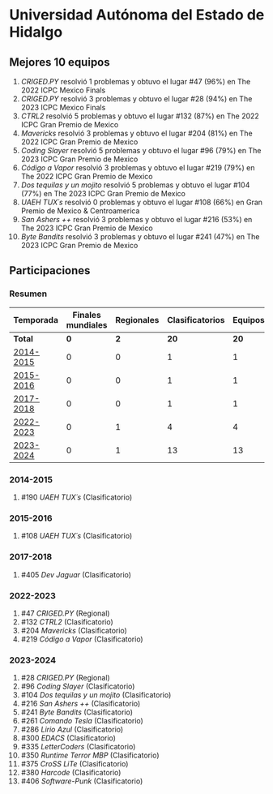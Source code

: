 # Universidad Autónoma del Estado de Hidalgo

## Mejores 10 equipos

1. _CRIGED.PY_ resolvió 1 problemas y obtuvo el lugar #47 (96%) en The 2022 ICPC Mexico Finals
1. _CRIGED.PY_ resolvió 3 problemas y obtuvo el lugar #28 (94%) en The 2023 ICPC Mexico Finals
1. _CTRL2_ resolvió 5 problemas y obtuvo el lugar #132 (87%) en The 2022 ICPC Gran Premio de Mexico
1. _Mavericks_ resolvió 3 problemas y obtuvo el lugar #204 (81%) en The 2022 ICPC Gran Premio de Mexico
1. _Coding Slayer_ resolvió 5 problemas y obtuvo el lugar #96 (79%) en The 2023 ICPC Gran Premio de Mexico
1. _Código a Vapor_ resolvió 3 problemas y obtuvo el lugar #219 (79%) en The 2022 ICPC Gran Premio de Mexico
1. _Dos tequilas y un mojito_ resolvió 5 problemas y obtuvo el lugar #104 (77%) en The 2023 ICPC Gran Premio de Mexico
1. _UAEH TUX´s_ resolvió 0 problemas y obtuvo el lugar #108 (66%) en Gran Premio de Mexico & Centroamerica
1. _San Ashers ++_ resolvió 3 problemas y obtuvo el lugar #216 (53%) en The 2023 ICPC Gran Premio de Mexico
1. _Byte Bandits_ resolvió 3 problemas y obtuvo el lugar #241 (47%) en The 2023 ICPC Gran Premio de Mexico

## Participaciones

### Resumen

| Temporada | Finales mundiales | Regionales | Clasificatorios | Equipos |
| --- | --- | --- | --- | --- |
| **Total** | **0** | **2** | **20** | **20** |
| [2014-2015](#2014-2015) | 0 | 0 | 1 | 1 |
| [2015-2016](#2015-2016) | 0 | 0 | 1 | 1 |
| [2017-2018](#2017-2018) | 0 | 0 | 1 | 1 |
| [2022-2023](#2022-2023) | 0 | 1 | 4 | 4 |
| [2023-2024](#2023-2024) | 0 | 1 | 13 | 13 |

### 2014-2015

1. #190 _UAEH TUX´s_ (Clasificatorio)

### 2015-2016

1. #108 _UAEH TUX´s_ (Clasificatorio)

### 2017-2018

1. #405 _Dev Jaguar_ (Clasificatorio)

### 2022-2023

1. #47 _CRIGED.PY_ (Regional)
1. #132 _CTRL2_ (Clasificatorio)
1. #204 _Mavericks_ (Clasificatorio)
1. #219 _Código a Vapor_ (Clasificatorio)

### 2023-2024

1. #28 _CRIGED.PY_ (Regional)
1. #96 _Coding Slayer_ (Clasificatorio)
1. #104 _Dos tequilas y un mojito_ (Clasificatorio)
1. #216 _San Ashers ++_ (Clasificatorio)
1. #241 _Byte Bandits_ (Clasificatorio)
1. #261 _Comando Tesla_ (Clasificatorio)
1. #286 _Lirio Azul_ (Clasificatorio)
1. #300 _EDACS_ (Clasificatorio)
1. #335 _LetterCoders_ (Clasificatorio)
1. #350 _Runtime Terror MBP_ (Clasificatorio)
1. #375 _CroSS LiTe_ (Clasificatorio)
1. #380 _Harcode_ (Clasificatorio)
1. #406 _Software-Punk_ (Clasificatorio)



